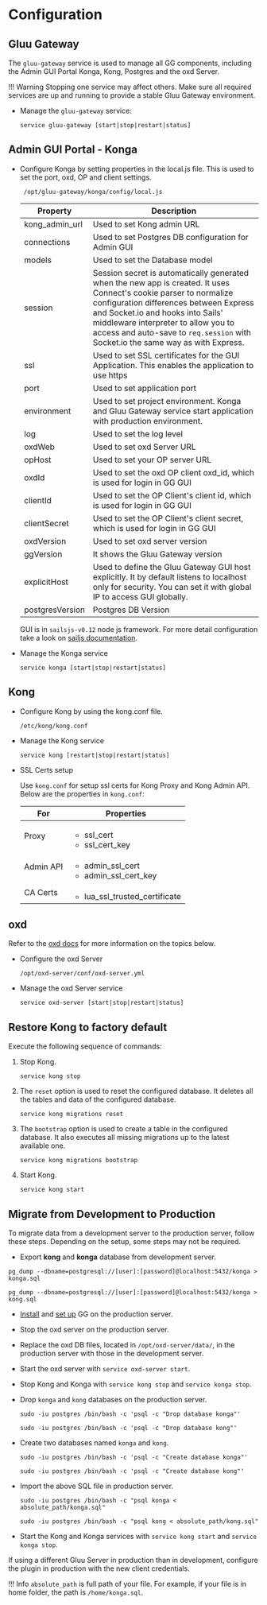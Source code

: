 # Configuration

## Gluu Gateway

The `gluu-gateway` service is used to manage all GG components, including the Admin GUI Portal Konga, Kong, Postgres and the oxd Server.

!!! Warning 
    Stopping one service may affect others. Make sure all required services are up and running to provide a stable Gluu Gateway environment. 

* Manage the `gluu-gateway` service:

    ```
    service gluu-gateway [start|stop|restart|status]
    ```

## Admin GUI Portal - Konga

* Configure Konga by setting properties in the local.js file. This is used to set the port, oxd, OP and client settings.

    ```
     /opt/gluu-gateway/konga/config/local.js
    ```

    |Property|Description|
    |--------|-----------|
    |kong_admin_url|Used to set Kong admin URL|
    |connections|Used to set Postgres DB configuration for Admin GUI|
    |models|Used to set the Database model|
    |session|Session secret is automatically generated when the new app is created. It uses Connect's cookie parser to normalize configuration differences between Express and Socket.io and hooks into Sails' middleware interpreter to allow you to access and auto-save to `req.session` with Socket.io the same way as with Express.|
    |ssl|Used to set SSL certificates for the GUI Application. This enables the application to use https|
    |port|Used to set application port|
    |environment|Used to set project environment. Konga and Gluu Gateway service start application with production environment.|
    |log|Used to set the log level|
    |oxdWeb|Used to set oxd Server URL|
    |opHost|Used to set your OP server URL|
    |oxdId|Used to set the oxd OP client oxd_id, which is used for login in GG GUI|
    |clientId|Used to set the OP Client's client id, which is used for login in GG GUI|
    |clientSecret|Used to set the OP Client's client secret, which is used for login in GG GUI|
    |oxdVersion|Used to set oxd server version|
    |ggVersion|It shows the Gluu Gateway version|
    |explicitHost|Used to define the Gluu Gateway GUI host explicitly. It by default listens to localhost only for security. You can set it with global IP to access GUI globally.|
    |postgresVersion| Postgres DB Version |

    GUI is in `sailsjs-v0.12` node js framework. For more detail configuration take a look on [sailjs documentation](https://0.12.sailsjs.com/documentation/reference/configuration).

* Manage the Konga service

    ```
    service konga [start|stop|restart|status]
    ```

## Kong

* Configure Kong by using the kong.conf file.

    ```
    /etc/kong/kong.conf
    ```

* Manage the Kong service

    ```
    service kong [restart|stop|restart|status]
    ```

* SSL Certs setup

    Use `kong.conf` for setup ssl certs for Kong Proxy and Kong Admin API. Below are the properties in `kong.conf`: 
    
    | For | Properties |
    |-----|------------|
    |  Proxy | <ul><li>ssl_cert</li><li>ssl_cert_key</li></ul>|
    |  Admin API | <ul><li>admin_ssl_cert</li><li>admin_ssl_cert_key</li></ul>|
    | CA Certs | <ul><li>lua_ssl_trusted_certificate</li></ul> |

## oxd

Refer to the [oxd docs](https://gluu.org/docs/oxd/4.0) for more information on the topics below. 

* Configure the oxd Server

    ```
    /opt/oxd-server/conf/oxd-server.yml
    ```

* Manage the oxd Server service

    ```
    service oxd-server [start|stop|restart|status]
    ```

## Restore Kong to factory default

Execute the following sequence of commands:

1. Stop Kong.

    ```
    service kong stop
    ```

1. The `reset` option is used to reset the configured database. It deletes all the tables and data of the configured database.

    ```
    service kong migrations reset
    ```

1. The `bootstrap` option is used to create a table in the configured database. It also executes all missing migrations up to the latest available one.

    ```
    service kong migrations bootstrap
    ```

1. Start Kong.

    ```
    service kong start
    ```

## Migrate from Development to Production 

To migrate data from a development server to the production server, follow these steps. Depending on the setup, some steps may not be required.

- Export **kong** and **konga** database from development server.

```
pg_dump --dbname=postgresql://[user]:[password]@localhost:5432/konga > konga.sql
```

```
pg_dump --dbname=postgresql://[user]:[password]@localhost:5432/konga > kong.sql
```

- [Install](./installation.md) and [set up](./installation.md#run-the-setup-script) GG on the production server.

- Stop the oxd server on the production server.

- Replace the oxd DB files, located in `/opt/oxd-server/data/`, in the production server with those in the development server.

- Start the oxd server with `service oxd-server start`.

- Stop Kong and Konga with `service kong stop` and `service konga stop`.

- Drop `konga` and `kong` databases on the production server.

    ```
    sudo -iu postgres /bin/bash -c 'psql -c "Drop database konga"'
    ```

    ```
    sudo -iu postgres /bin/bash -c 'psql -c "Drop database kong"'
    ```

- Create two databases named `konga` and `kong`.

    ```
    sudo -iu postgres /bin/bash -c 'psql -c "Create database konga"'
    ```

    ```
    sudo -iu postgres /bin/bash -c 'psql -c "Create database kong"'
    ```

- Import the above SQL file in production server.

    ```
    sudo -iu postgres /bin/bash -c "psql konga < absolute_path/konga.sql"
    ```

    ```
    sudo -iu postgres /bin/bash -c "psql kong < absolute_path/kong.sql"
    ```

- Start the Kong and Konga services with `service kong start` and `service konga stop`.

If using a different Gluu Server in production than in development, configure the plugin in production with the new client credentials.

!!! Info
    `absolute_path` is full path of your file. For example, if your file is in home folder, the path is `/home/konga.sql`.
